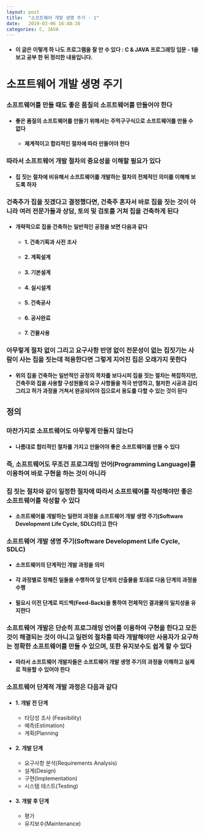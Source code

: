 ```yaml
---
layout: post
title:  "소프트웨어 개발 생명 주기 - 1"
date:   2019-03-06 16:48:16
categories: C, JAVA
---
```


- #### 이 글은 이렇게 하 나도 프로그램을 잘 만 수 있다 : C & JAVA 프로그래밍 입문 - 1을 보고 공부 한 뒤 정리한 내용입니다.

# 소프트웨어 개발 생명 주기

### 소프트웨어를 만들 때도 좋은 품질의 소프트웨어를 만들어야 한다
- #### 좋은 품질의 소프트웨어를 만들기 위해서는 주먹구구식으로 소프트웨어를 만들 수 없다
    - #### 체계적이고 합리적인 절차에 따라 만들어야 한다

### 따라서 소프트웨어 개발 절차의 중요성을 이해할 필요가 있다
- #### 집 짓는 절차에 비유해서 소프트웨어를 개발하는 절차의 전체적인 의미를 이해해 보도록 하자

### 건축추가 집을 짓겠다고 결정했다면, 건축주 혼자서 바로 집을 짓는 것이 아니라 여러 전문가들과 상담, 토의 및 검토를 거쳐 집을 건축하게 된다
- #### 개략적으로 집을 건축하는 일반적인 공정을 보면 다음과 같다
    - #### 1. 건축기획과 사전 조사
    - #### 2. 계획설계
    - #### 3. 기본설계
    - #### 4. 실시설계
    - #### 5. 건축공사
    - #### 6. 공사완료
    - #### 7. 건물사용

### 아무렇게 절차 없이 그리고 요구사항 반영 없이 전문성이 없는 집짓기는 사람이 사는 집을 짓는데 적용한다면 그렇게 지어진 집은 오래가지 못한다
- #### 위의 집을 건축하는 일반적인 공정의 목차를 보다시피 집을 짓는 절차는 복잡하지만, 건축주와 집을 사용할 구성원들의 요구 사항들을 적극 반영하고, 철저한 시공과 감리 그리고 허가 과정을 거쳐서 완공되어야 집으로서 용도를 다할 수 있는 것이 된다

## 정의

### 마찬가지로 소프트웨어도 아무렇게 만들지 않는다
- #### 나름대로 합리적인 절차를 가지고 만들어야 좋은 소프트웨어를 만들 수 있다

### 즉, 소프트웨어도 무조건 프로그래밍 언어(Programming Language)를 이용하여 바로 구현을 하는 것이 아니라
### 집 짓는 절차와 같이 일정한 절차에 따라서 소프트웨어를 작성해야만 좋은 소프트웨어를 작성할 수 있다
- #### 소프트웨어를 개발하는 일련의 과정을 소프트웨어 개발 생명 주기(Software Development Life Cycle, SDLC)라고 한다

### 소프트웨어 개발 생명 주기(Software Development Life Cycle, SDLC)
- #### 소프트웨어의 단계적인 개발 과정을 의미
- #### 각 과정별로 정해진 일들을 수행하여 앞 단계의 산출물을 토대로 다음 단계의 과정을 수행
- #### 필요시 이전 단계로 피드백(Feed-Back)을 통하여 전체적인 결과물의 일치성을 유지한다

### 소프트웨어 개발은 단순히 프로그래밍 언어를 이용하여 구현을 한다고 모든 것이 해결되는 것이 아니고 일련의 절차를 따라 개발해야만 사용자가 요구하는 정확한 소프트웨어를 만들 수 있으며, 또한 유지보수도 쉽게 할 수 있다
- #### 따라서 소프트웨어 개발자들은 소프트웨어 개발 생명 주기의 과정을 이해하고 실제로 적용할 수 있어야 한다

### 소프트웨어 단계적 개발 과정은 다음과 같다
- #### 1. 개발 전 단계
    - 타당성 조사 (Feasibility)
    - 예측(Estimation)
    - 계획(Planning
    
- #### 2. 개발 단계
    - 요구사항 분석(Requirements Analysis)
    - 설계(Design)
    - 구현(Implementation)
    - 시스템 테스트(Testing)
    
- #### 3. 개발 후 단계
    - 평가
    - 유지보수(Maintenance)
